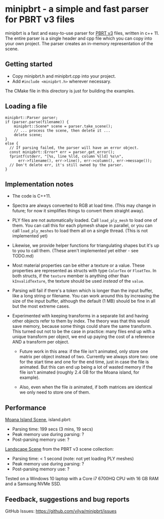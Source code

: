 minipbrt - a simple and fast parser for PBRT v3 files
=====================================================

minipbrt is a fast and easy-to-use parser for [PBRT v3](https://www.pbrt.org/fileformat-v3.html)
files, written in c++ 11. The entire parser is a single header and cpp file
which you can copy into your own project. The parser creates an in-memory
representation of the scene.


Getting started
---------------

- Copy minipbrt.h and minipbrt.cpp into your project.
- Add `#include <minipbrt.h>` wherever necessary.

The CMake file in this directory is just for building the examples.


Loading a file
--------------

```
minipbrt::Parser parser;
if (parser.parse(filename)) {
	minipbrt::Scene* scene = parser.take_scene();
	// ... process the scene, then delete it ...
	delete scene;
}
else {
  // If parsing failed, the parser will have an error object.
  const minipbrt::Error* err = parser.get_error();
  fprintf(stderr, "[%s, line %lld, column %lld] %s\n",
      err->filename(), err->line(), err->column(), err->message());
  // Don't delete err, it's still owned by the parser.
}
```


Implementation notes
--------------------

* The code is C++11. 

* Spectra are always converted to RGB at load time. (This may change in
  future; for now it simplifies things to convert them straight away).

* PLY files are not automatically loaded. Call `load_ply_mesh` to load one
  of them. You can call this for each plymesh shape in parallel, or you can
  call `load_ply_meshes` to load them all on a single thread.
  (This is not implemented yet)

* Likewise, we provide helper functions for triangulating shapes but it's
  up to you to call them.
  (These aren't implemented yet either - see TODO.md)

* Most material properties can be either a texture or a value. These
  properties are represented as structs with type `ColorTex` or `FloatTex`. In
  both structs, if the `texture` member is anything other than
  `kInvalidTexture`, the texture should be used *instead* of the `value`.

* Parsing will fail if there's a token which is longer than the input buffer, 
  like a long string or filename. You can work around this by increasing the 
  size of the input buffer, although the default (1 MB) should be fine in all 
  but the most extreme cases.

* Experimented with keeping transforms in a separate list and having other
  objects refer to them by index. The theory was that this would save memory,
  because some things could share the same transform. This turned out not to be
  the case in practice: many files end up with a unique transform per object,
  we end up paying the cost of a reference AND a transform per object.

  * Future work in this area: if the file isn't animated, only store one 
    matrix per object instead of two. Currently we always store two: one for 
    the start time and one for  the end time, just in case the file is 
    animated. But this can end up being a lot of wasted memory if the file 
    isn't animated (roughly 2.4 GB for the Moana island, for example).

  * Also, even when the file *is* animated, if both matrices are identical we 
    only need to store one of them.
    

Performance
-----------

[Moana Island Scene](https://www.technology.disneyanimation.com/islandscene), island.pbrt:
* Parsing time:                   199 secs (3 mins, 19 secs)
* Peak memory use during parsing: ?
* Post-parsing memory use:        ?

[Landscape Scene](https://www.pbrt.org/scenes-v3.html) from the PBRT v3 scene collection:
* Parsing time:                   < 1 second (note: not yet loading PLY meshes)
* Peak memory use during parsing: ?
* Post-parsing memory use:        ?

Tested on a Windows 10 laptop with a Core i7 6700HQ CPU with 16 GB RAM and a
Samsung NVMe SSD.


Feedback, suggestions and bug reports
-------------------------------------

GitHub Issues: https://github.com/vilya/minipbrt/issues
